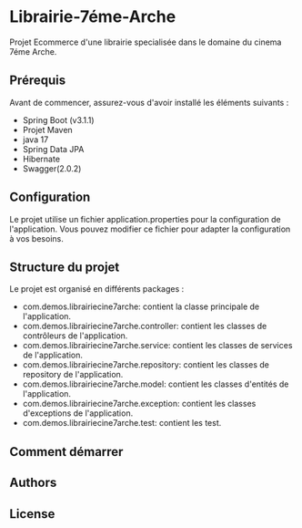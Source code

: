 

# Librairie-7éme-Arche
Projet Ecommerce d'une librairie specialisée dans le domaine du cinema 7éme Arche.


## Prérequis
Avant de commencer, assurez-vous d'avoir installé les éléments suivants :

* Spring Boot (v3.1.1)
* Projet Maven
* java 17
* Spring Data JPA
* Hibernate
* Swagger(2.0.2)


## Configuration
Le projet utilise un fichier application.properties pour la configuration de l'application.
Vous pouvez modifier ce fichier pour adapter la configuration à vos besoins.



## Structure du projet
Le projet est organisé en différents packages :

* com.demos.librairiecine7arche: contient la classe principale de l'application.
* com.demos.librairiecine7arche.controller: contient les classes de contrôleurs de l'application.
* com.demos.librairiecine7arche.service: contient les classes de services de l'application.
* com.demos.librairiecine7arche.repository: contient les classes de repository de l'application.
* com.demos.librairiecine7arche.model: contient les classes d'entités de l'application.
* com.demos.librairiecine7arche.exception: contient les classes d'exceptions de l'application.
* com.demos.librairiecine7arche.test: contient les test.

## Comment démarrer





## Authors




## License




